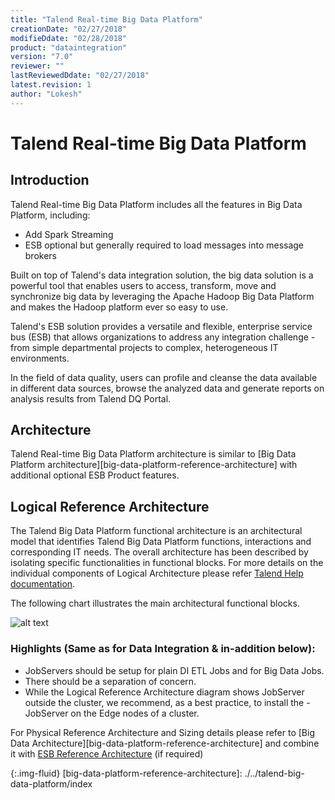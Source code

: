 ```yaml
---
title: "Talend Real-time Big Data Platform"
creationDate: "02/27/2018"
modifieDdate: "02/28/2018"
product: "dataintegration"
version: "7.0"
reviewer: ""
lastReviewedDdate: "02/27/2018"
latest.revision: 1
author: "Lokesh"
---
```

# Talend Real-time Big Data Platform

## Introduction

Talend Real-time Big Data Platform includes all the features in Big Data Platform, including:
- Add Spark Streaming
- ESB optional but generally required to load messages into message brokers

Built on top of Talend's data integration solution, the big data solution is a powerful tool that enables users to access, transform, move and synchronize big data by leveraging the Apache Hadoop Big Data Platform and makes the Hadoop platform ever so easy to use.

Talend's ESB solution provides a versatile and flexible, enterprise service bus (ESB) that allows organizations to address any integration challenge - from simple departmental projects to complex, heterogeneous IT environments.

In the field of data quality, users can profile and cleanse the data available in different data sources, browse the analyzed data and generate reports on analysis results from Talend DQ Portal.

## Architecture

Talend Real-time Big Data Platform architecture is similar to [Big Data Platform architecture][big-data-platform-reference-architecture] with additional optional ESB Product features.

## Logical Reference Architecture

The Talend Big Data Platform functional architecture is an architectural model that identifies Talend Big Data Platform functions, interactions and corresponding IT needs. The overall architecture has been described by isolating specific functionalities in functional blocks. For more details on the individual components of Logical Architecture please refer <a href="https://help.talend.com/reader/PFFzHr5rlT6yPk81pxKUNg/VXW2GDE~xUfhrOD_0HYF8Q" target="_blank">Talend Help documentation</a>.

The following chart illustrates the main architectural functional blocks.

![alt text][Logical Architecture]

### Highlights (Same as for Data Integration & in-addition below):
- JobServers should be setup for plain DI ETL Jobs and for Big Data Jobs.
- There should be a separation of concern.
- While the Logical Reference Architecture diagram shows JobServer outside the cluster, we recommend, as a best practice, to install the - JobServer on the Edge nodes of a cluster.

For Physical Reference Architecture and Sizing details please refer to [Big Data Architecture][big-data-platform-reference-architecture] and combine it with [ESB Reference Architecture][esb-reference-architecture] (if required)


<!-- links -->
[Logical Architecture]: https://help.talend.com/api/fluidtopicsclient/resources/NHwuw4x90gpzCs7OA2kXJQ/content "Talend Real-time Big Data Platform functional architecture Picture"
{:.img-fluid}
[big-data-platform-reference-architecture]: ./../talend-big-data-platform/index

[esb-reference-architecture]: ./../../entry/talend-esb/index
